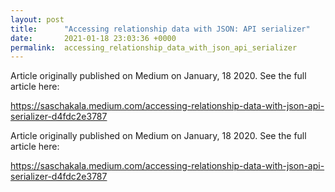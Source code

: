 ```yaml
---
layout: post
title:      "Accessing relationship data with JSON: API serializer"
date:       2021-01-18 23:03:36 +0000
permalink:  accessing_relationship_data_with_json_api_serializer
---
```



Article originally published on Medium on January, 18 2020. See the full article here:

https://saschakala.medium.com/accessing-relationship-data-with-json-api-serializer-d4fdc2e3787


Article originally published on Medium on January, 18 2020. See the full article here:

https://saschakala.medium.com/accessing-relationship-data-with-json-api-serializer-d4fdc2e3787
